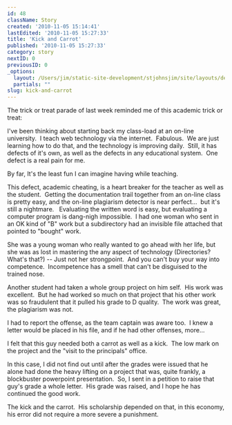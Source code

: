 ```yaml
---
id: 48
className: Story
created: '2010-11-05 15:14:41'
lastEdited: '2010-11-05 15:27:33'
title: 'Kick and Carrot'
published: '2010-11-05 15:27:33'
category: story
nextID: 0
previousID: 0
_options:
  layout: /Users/jim/static-site-development/stjohnsjim/site/layouts/default.static.ttml
  partials: ""
slug: kick-and-carrot
---
```

<p>The trick or treat parade of last week reminded me of this academic trick or treat:</p>
<p>I've been thinking about starting back my class-load at an on-line university.&nbsp; I teach web technology via the internet.&nbsp; Fabulous.&nbsp; We are just learning how to do that, and the technology is improving daily.&nbsp; Still, it has defects of it's own, as well as the defects in any educational system.&nbsp; One defect is a real pain for me.</p>

<p >By far, It's the least fun I can imagine having while teaching.</p>

<p >This defect, academic cheating, is a heart breaker for the teacher as well as the student.&nbsp; Getting the documentation trail together from an on-line class is pretty easy, and the on-line plagiarism detector is near perfect...&nbsp; but it's still a nightmare. &nbsp; Evaluating the written word is easy, but evaluating a computer program is dang-nigh impossible.&nbsp; I had one woman who sent in an OK kind of &quot;B&quot; work but a subdirectory had an invisible file attached that pointed to &quot;bought&quot; work.</p>

<p >She was a young woman who really wanted to go ahead with her life, but she was as lost in mastering the any aspect of technology (Directories?&nbsp; What's that?) -- Just not her strongpoint.&nbsp; And you can't buy your way into competence. &nbsp;Incompetence has a smell that can't be disguised to the trained nose.</p>

<p >Another student had taken a whole group project on him self.&nbsp; His work was excellent.&nbsp; But he had worked so much on that project that his other work was so fraudulent that it pulled his grade to D quality.&nbsp; The work was great, the plagiarism was not.</p>

<p >I had to report the offense, as the team captain was aware too.&nbsp; I knew a letter would be placed in his file, and if he had other offenses, more...</p>

<p >I felt that this guy needed both a carrot as well as a kick.&nbsp; The low mark on the project and the &quot;visit to the principals&quot; office.</p>

<p >In this case, I did not find out until after the grades were issued that he alone had done the heavy lifting on a project that was, quite frankly, a blockbuster powerpoint presentation.&nbsp; So, I sent in a petition to raise that guy's grade a whole letter.&nbsp; His grade was raised, and I hope he has continued the good work.</p>

<p >The kick and the carrot.&nbsp; His scholarship depended on that, in this economy, his error did not require a more severe a punishment.</p>
